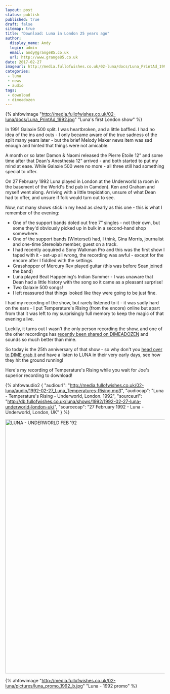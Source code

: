 ```yaml
---
layout: post
status: publish
published: true
draft: false
sitemap: true
title: "Download: Luna in London 25 years ago"
author:
  display_name: Andy
  login: admin
  email: andy@grange85.co.uk
  url: http://www.grange85.co.uk
date: 2017-02-27
imageurl: http://media.fullofwishes.co.uk/02-luna/docs/Luna_PrintAd_1992.jpg
categories:
 - luna
 - news
 - audio
tags:
 - download
 - dimeadozen
---
```

{% ahfowimage "http://media.fullofwishes.co.uk/02-luna/docs/Luna_PrintAd_1992.jpg" "Luna's first London show" %}
<p>In 1991 Galaxie 500 split. I was heartbroken, and a little baffled. I had no idea of the ins and outs - I only became aware of the true sadness of the split many years later - but the brief Melody Maker news item was sad enough and hinted that things were not amicable. </p>

<p>A month or so later Damon &amp; Naomi released the Pierre Etoile 12&rdquo; and some time after that Dean&apos;s Anesthesia 12&rdquo; arrived - and both started to put my mind at ease. While Galaxie 500 were no more - all three still had something special to offer.</p>

<p>On 27 February 1992 Luna played in London at the Underworld (a room in the basement of the World&apos;s End pub in Camden). Ken and Graham and myself went along. Arriving with a little trepidation, unsure of what Dean had to offer, and unsure if folk would turn out to see.</p>

<p>Now, not many shows stick in my head as clearly as this one - this is what I remember of the evening:</p>

<ul>
<li>One of the support bands doled out free 7” singles - not their own, but some they&apos;d obviously picked up in bulk in a second-hand shop somewhere.</li> 
<li>One of the support bands (Winterset) had, I think, Gina Morris, journalist and one-time Stereolab member, guest on a track.</li>
<li>I had recently acquired a Sony Walkman Pro and this was the first show I taped with it - set-up all wrong, the recording was awful - except for the encore after I fiddled with the settings.</li>
<li>Grasshopper of Mercury Rev played guitar (this was before Sean joined the band)</li>
<li>Luna played Beat Happening&apos;s Indian Summer - I was unaware that Dean had a little history with the song so it came as a pleasant surprise!</li>
<li>Two Galaxie 500 songs!</li>
<li>I left reassured that things looked like they were going to be just fine.</li>
</ul>
<p>I had my recording of the show, but rarely listened to it - it was sadly hard on the ears - I put Temperature&apos;s Rising (from the encore) online but apart from that it was left to my surprisingly full memory to keep the magic of that evening alive.</p>

<p>Luckily, it turns out I wasn&apos;t the only person recording the show, and one of the other recordings has <a href="http://www.dimeadozen.org/torrents-details.php?id=585083">recently been shared on DIMEADOZEN</a> and sounds so much better than mine.</p>

<p>So today is the 25th anniversary of that show - so why don&apos;t you <a href="http://www.dimeadozen.org/torrents-details.php?id=585083">head over to DIME grab it</a> and have a listen to LUNA in their very early days, see how they hit the ground running!</p>

<p>Here's my recording of Temperature's Rising while you wait for Joe's superior recording to download!</p>

{% ahfowaudio2
  {
  "audiourl": "http://media.fullofwishes.co.uk/02-luna/audio/1992-02-27_Luna_Temperatures-Rising.mp3",
  "audiocap": "Luna - Temperature's Rising - Underworld, London. 1992",
  "sourceurl": "http://db.fullofwishes.co.uk/luna/shows/1992/1992-02-27-luna-underworld-london-uk/",
  "sourcecap": "27 February 1992 - Luna - Underworld, London, UK"
  }
%}

<a data-flickr-embed="true"  href="https://www.flickr.com/photos/grange85/32980722082/in/dateposted/" title="LUNA - UNDERWORLD FEB &#x27;92"><img src="https://c1.staticflickr.com/1/614/32980722082_1f5057762a_c.jpg" width="677" height="800" alt="LUNA - UNDERWORLD FEB &#x27;92"></a><script async src="//embedr.flickr.com/assets/client-code.js" charset="utf-8"></script>

{% ahfowimage "http://media.fullofwishes.co.uk/02-luna/pictures/luna_promo_1992_b.jpg" "Luna - 1992 promo" %}